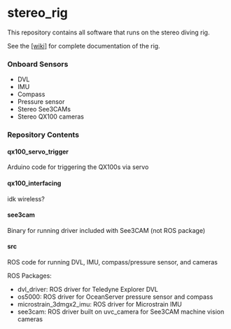 stereo_rig
==========

This repository contains all software that runs on the stereo diving rig.

See the [[wiki]](https://github.com/UCSD-E4E/stereo_rig/wiki) for complete documentation of the rig.

### Onboard Sensors

* DVL
* IMU
* Compass
* Pressure sensor
* Stereo See3CAMs
* Stereo QX100 cameras

### Repository Contents


#### qx100_servo_trigger

Arduino code for triggering the QX100s via servo

#### qx100_interfacing

idk wireless?

#### see3cam

Binary for running driver included with See3CAM (not ROS package)

#### src

ROS code for running DVL, IMU, compass/pressure sensor, and cameras

ROS Packages:

* dvl_driver: ROS driver for Teledyne Explorer DVL
* os5000: ROS driver for OceanServer pressure sensor and compass
* microstrain_3dmgx2_imu: ROS driver for Microstrain IMU
* see3cam: ROS driver built on uvc_camera for See3CAM machine vision cameras
